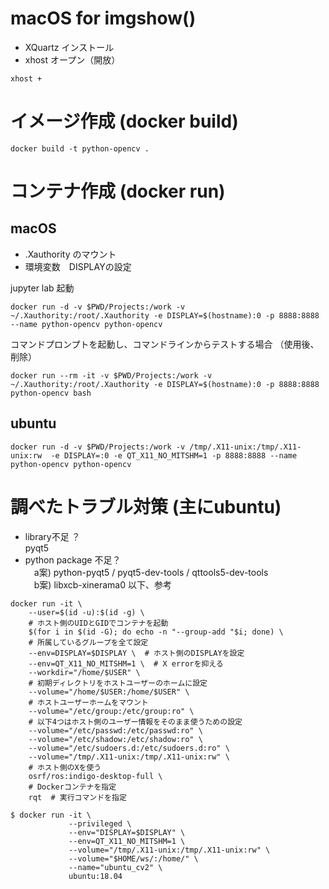 # macOS for imgshow()

- XQuartz インストール
- xhost オープン（開放）
```
xhost + 
```

# イメージ作成 (docker build)
```
docker build -t python-opencv .
```
# コンテナ作成 (docker run)
## macOS

- .Xauthority のマウント
- 環境変数　DISPLAYの設定

jupyter lab 起動
```
docker run -d -v $PWD/Projects:/work -v ~/.Xauthority:/root/.Xauthority -e DISPLAY=$(hostname):0 -p 8888:8888 --name python-opencv python-opencv
```
コマンドプロンプトを起動し、コマンドラインからテストする場合 （使用後、削除）
```
docker run --rm -it -v $PWD/Projects:/work -v ~/.Xauthority:/root/.Xauthority -e DISPLAY=$(hostname):0 -p 8888:8888 python-opencv bash
```

## ubuntu 

```
docker run -d -v $PWD/Projects:/work -v /tmp/.X11-unix:/tmp/.X11-unix:rw  -e DISPLAY=:0 -e QT_X11_NO_MITSHM=1 -p 8888:8888 --name python-opencv python-opencv
```

# 調べたトラブル対策 (主にubuntu)
- library不足 ？  
pyqt5
- python package 不足？  
　a案) python-pyqt5 / pyqt5-dev-tools / qttools5-dev-tools  
　b案) libxcb-xinerama0
以下、参考
```
docker run -it \
    --user=$(id -u):$(id -g) \  
    # ホスト側のUIDとGIDでコンテナを起動
    $(for i in $(id -G); do echo -n "--group-add "$i; done) \  
    # 所属しているグループを全て設定
    --env=DISPLAY=$DISPLAY \  # ホスト側のDISPLAYを設定
    --env=QT_X11_NO_MITSHM=1 \  # X errorを抑える
    --workdir="/home/$USER" \  
    # 初期ディレクトリをホストユーザーのホームに設定
    --volume="/home/$USER:/home/$USER" \  
    # ホストユーザーホームをマウント
    --volume="/etc/group:/etc/group:ro" \  
    # 以下4つはホスト側のユーザー情報をそのまま使うための設定
    --volume="/etc/passwd:/etc/passwd:ro" \
    --volume="/etc/shadow:/etc/shadow:ro" \
    --volume="/etc/sudoers.d:/etc/sudoers.d:ro" \
    --volume="/tmp/.X11-unix:/tmp/.X11-unix:rw" \  
    # ホスト側のXを使う
    osrf/ros:indigo-desktop-full \  
    # Dockerコンテナを指定
    rqt  # 実行コマンドを指定
```

```
$ docker run -it \
             --privileged \
             --env="DISPLAY=$DISPLAY" \
             --env=QT_X11_NO_MITSHM=1 \  
             --volume="/tmp/.X11-unix:/tmp/.X11-unix:rw" \
             --volume="$HOME/ws/:/home/" \
             --name="ubuntu_cv2" \
             ubuntu:18.04
```